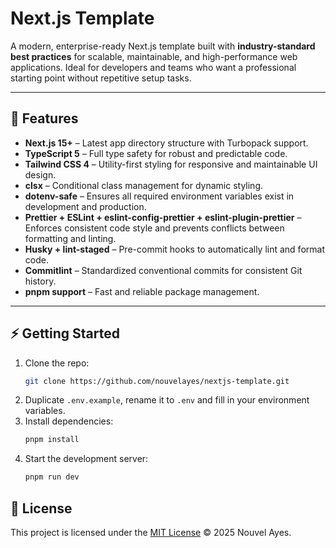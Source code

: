 # Next.js Template

A modern, enterprise-ready Next.js template built with **industry-standard best practices** for scalable, maintainable, and high-performance web applications. Ideal for developers and teams who want a professional starting point without repetitive setup tasks.

---

## 🚀 Features

- **Next.js 15+** – Latest app directory structure with Turbopack support.
- **TypeScript 5** – Full type safety for robust and predictable code.
- **Tailwind CSS 4** – Utility-first styling for responsive and maintainable UI design.
- **clsx** – Conditional class management for dynamic styling.
- **dotenv-safe** – Ensures all required environment variables exist in development and production.
- **Prettier + ESLint + eslint-config-prettier + eslint-plugin-prettier** – Enforces consistent code style and prevents conflicts between formatting and linting.
- **Husky + lint-staged** – Pre-commit hooks to automatically lint and format code.
- **Commitlint** – Standardized conventional commits for consistent Git history.
- **pnpm support** – Fast and reliable package management.

---

## ⚡ Getting Started

1. Clone the repo:
   ```bash
   git clone https://github.com/nouvelayes/nextjs-template.git
   ```
2. Duplicate `.env.example`, rename it to `.env` and fill in your environment variables.
3. Install dependencies:
   ```bash
   pnpm install
   ```
4. Start the development server:
   ```bash
   pnpm run dev
   ```

## 📜 License

This project is licensed under the [MIT License](./LICENSE) © 2025 Nouvel Ayes.
